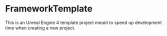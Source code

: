# FrameworkTemplate
This is an Unreal Engine 4 template project meant to speed up development time when creating a new project.
